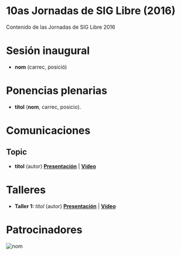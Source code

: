 # 10as Jornadas de SIG Libre (2016)

Contenido de las Jornadas de SIG Libre 2016

Sesión inaugural
==================

* **nom** (carrec, posició)

Ponencias plenarias
====================

* **titol** (**nom**, carrec, posicio).

Comunicaciones
=================
Topic
---------------------------

* **titol** (autor) **[Presentación]()** | **[Vídeo]()**

Talleres
========

* **Taller 1:** *titol* (autor) **[Presentación]()** | **[Vídeo]()**

Patrocinadores
==============

![nom](img/fitxer.jpg)
